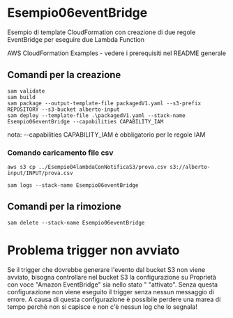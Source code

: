 # Esempio06eventBridge
Esempio di template CloudFormation con creazione di due regole EventBridge per eseguire due Lambda Function


AWS CloudFormation Examples - vedere i prerequisiti nel README generale


## Comandi per la creazione

```
sam validate
sam build
sam package --output-template-file packagedV1.yaml --s3-prefix REPOSITORY --s3-bucket alberto-input
sam deploy --template-file .\packagedV1.yaml --stack-name Esempio06eventBridge --capabilities CAPABILITY_IAM

```
nota: --capabilities CAPABILITY_IAM è obbligatorio per le regole IAM

### Comando caricamento file csv
```
aws s3 cp ../Esempio04lambdaConNotificaS3/prova.csv s3://alberto-input/INPUT/prova.csv

sam logs --stack-name Esempio06eventBridge
```
## Comandi per la rimozione
```
sam delete --stack-name Esempio06eventBridge
```

# Problema trigger non avviato
Se il trigger che dovrebbe generare l'evento dal bucket S3 non viene avviato, bisogna controllare nel bucket S3 la configurazione su Proprietà con voce "Amazon EventBridge" sia nello stato " "attivato". Senza questa configurazione non viene eseguito il trigger senza nessun messaggio di errore.
A causa di questa configurazione è possibile perdere una marea di tempo perchè non si capisce e non c'è nessun log che lo segnala!
